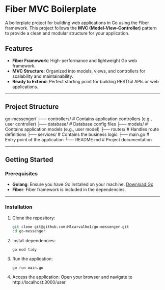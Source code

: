 # Fiber MVC Boilerplate

A boilerplate project for building web applications in Go using the Fiber framework. This project follows the **MVC (Model-View-Controller)** pattern to provide a clean and modular structure for your application.

## Features

- **Fiber Framework**: High-performance and lightweight Go web framework.
- **MVC Structure**: Organized into models, views, and controllers for scalability and maintainability.
- **Ready to Extend**: Perfect starting point for building RESTful APIs or web applications.

---

## Project Structure
go-messenger/ ├── controllers/ # Contains application controllers (e.g., user controller) ├── database/ # Database config files ├── models/ # Contains application models (e.g., user model) ├── routes/ # Handles route definitions ├── services/ # Contains the business logic ├── main.go # Entry point of the application └── README.md # Project documentation

---

## Getting Started

### Prerequisites

- **Golang**: Ensure you have Go installed on your machine. [Download Go](https://golang.org/dl/)
- **Fiber**: Fiber framework is included in the dependencies.

---

### Installation

1. Clone the repository:
   ```bash
   git clone git@github.com:Mlcarvalho1/go-messenger.git
   cd go-messenger
   ```
2. Install dependencies:
    ```
    go mod tidy
    ```
3. Run the application:
    ```
    go run main.go
    ```
4. Access the application:
    Open your browser and navigate to http://localhost:3000/user
